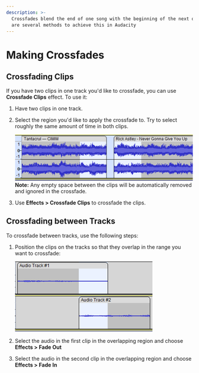 ```yaml
---
description: >-
  Crossfades blend the end of one song with the beginning of the next one. There
  are several methods to achieve this in Audacity
---
```


# Making Crossfades

## Crossfading Clips

If you have two clips in one track you'd like to crossfade, you can use **Crossfade Clips** effect. To use it:

1. Have two clips in one track.
2.  Select the region you'd like to apply the crossfade to. Try to select roughly the same amount of time in both clips.

    ![](<../.gitbook/assets/image (23).png>)\
    **Note:** Any empty space between the clips will be automatically removed and ignored in the crossfade.&#x20;
3. Use **Effects > Crossfade Clips** to crossfade the clips.&#x20;

## Crossfading between Tracks

To crossfade between tracks, use the following steps:&#x20;

1.  Position the clips on the tracks so that they overlap in the range you want to crossfade:

    ![](<../.gitbook/assets/image (6).png>)
2. Select the audio in the first clip in the overlapping region and choose **Effects > Fade Out**
3. Select the audio in the second clip in the overlapping region and choose **Effects > Fade In**

